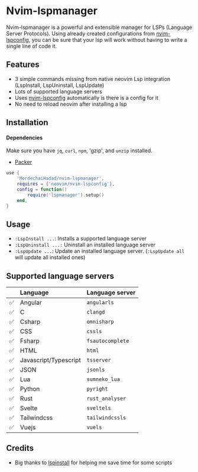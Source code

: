 # Nvim-lspmanager

Nvim-lspmanager is a powerful and extensible manager for LSPs (Language Server Protocols).
Using already created configurations from [nvim-lspconfig](https://github.com/neovim/nvim-lspconfig), you can be sure that your lsp will work without having to write a single line of code it.

## Features

- 3 simple commands missing from native neovim Lsp integration (LspInstall, LspUninstall, LspUpdate)
- Lots of supported language servers
- Uses [nvim-lspconfig](https://github.com/neovim/nvim-lspconfig) automatically is there is a config for it
- No need to reload neovim after installing a lsp

## Installation
#### Dependencies
Make sure you have `jq`, `curl`, `npm`, 'gzip', and `unzip` installed.

- [Packer](https://github.com/wbthomason/packer.nvim)
```lua
use {
    'MordechaiHadad/nvim-lspmanager',
    requires = {'neovim/nvim-lspconfig'},
    config = function()
        require('lspmanager').setup()
    end,
}
```

## Usage

- `:LspInstall ...`: Installs a supported language server
- `:LspUninstall ...:` Uninstall an installed language server
- `:LspUpdate ...`: Update an installed language server. (`:LspUpdate all` will update all installed ones)

## Supported language servers

|                    | Language                                       | Language server |
| :----------------- | :--------------------------------------------- | :--------------------------------------------------------------------------- |
| :white_check_mark: | Angular                                        | `angularls` |
| :white_check_mark: | C                                     | `clangd` |
| :white_check_mark: | Csharp | `omnisharp` |
| :white_check_mark: | CSS                                           | `cssls` |
| :white_check_mark: | Fsharp                                         | `fsautocomplete` |
| :white_check_mark: | HTML                                           | `html` | 
| :white_check_mark: | Javascript/Typescript                          | `tsserver` |
| :white_check_mark: | JSON | `jsonls` |
| :white_check_mark: | Lua                                            | `sumneko_lua` |
| :white_check_mark: | Python                                         | `pyright` |
| :white_check_mark: | Rust | `rust_analyser` |
| :white_check_mark: | Svelte | `sveltels` |
| :white_check_mark: | Tailwindcss | `tailwindcssls` |
| :white_check_mark: | Vuejs | `vuels` |

## Credits

- Big thanks to [lspinstall](https://github.com/kabouzeid/nvim-lspinstall)  for helping me save time for some scripts

